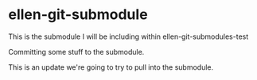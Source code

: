 # ellen-git-submodule
This is the submodule I will be including within ellen-git-submodules-test

Committing some stuff to the submodule.

This is an update we're going to try to pull into the submodule.

